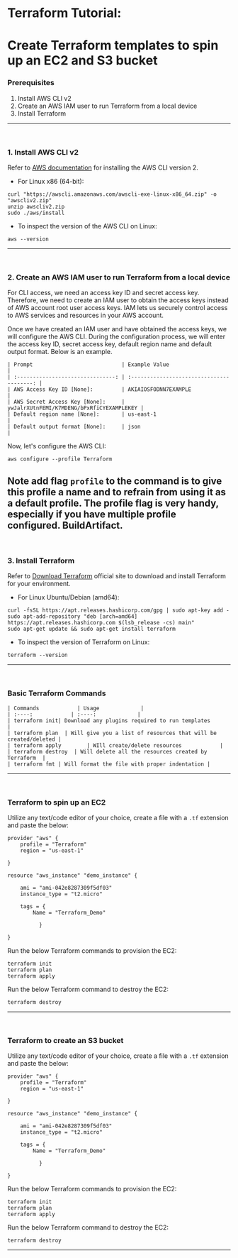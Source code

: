 # Terraform Tutorial:
 
# Create Terraform templates to spin up an EC2 and S3 bucket

### Prerequisites

1. Install AWS CLI v2
2. Create an AWS IAM user to run Terraform from a local device
3. Install Terraform

---
<br />

### 1. Install AWS CLI v2


Refer to [AWS documentation](https://docs.aws.amazon.com/cli/latest/userguide/getting-started-install.html) for installing the AWS CLI version 2. 

- For Linux x86 (64-bit):


```
curl "https://awscli.amazonaws.com/awscli-exe-linux-x86_64.zip" -o "awscliv2.zip"
unzip awscliv2.zip
sudo ./aws/install
```

- To inspect the version of the AWS CLI on Linux:

```
aws --version
```

---
<br />

### 2. Create an AWS IAM user to run Terraform from a local device

For CLI access, we need an access key ID and secret access key. Therefore, we need to create an IAM user to obtain the access keys instead of AWS account root user access keys. IAM lets us securely control access to AWS services and resources in your AWS account. 

Once we have created an IAM user and have obtained the access keys, we will configure the AWS CLI. During the configuration process, we will enter the access key ID, secret access key, default region name and default output format. Below is an example. 


    | Prompt                            | Example Value                           |     
    | :-------------------------------: | :---------------------------------------: |  
    | AWS Access Key ID [None]:         | AKIAIOSFODNN7EXAMPLE                      |   
    | AWS Secret Access Key [None]:     | ywJalrXUtnFEMI/K7MDENG/bPxRfiCYEXAMPLEKEY | 
    | Default region name [None]:       | us-east-1                                 |  
    | Default output format [None]:     | json                                      | 


Now, let's configure the AWS CLI:

```
aws configure --profile Terraform
```

**Note** add flag `profile` to the command is to give this profile a name and to refrain from using it as a default profile. The profile flag is very handy, especially if you have multiple profile configured. **BuildArtifact**. 
---
<br />

### 3. Install Terraform

Refer to [Download Terraform](https://www.terraform.io/downloads) official site to download and install Terraform for your environment. 

- For Linux Ubuntu/Debian (amd64):

```
curl -fsSL https://apt.releases.hashicorp.com/gpg | sudo apt-key add -
sudo apt-add-repository "deb [arch=amd64] https://apt.releases.hashicorp.com $(lsb_release -cs) main"
sudo apt-get update && sudo apt-get install terraform
```

- To inspect the version of Terraform on Linux:

```
terraform --version
```

---
<br />

### Basic Terraform Commands

    | Commands            | Usage             |     
    | :----:            | :----:             |  
    | terraform init| Download any plugins required to run templates         |   
    | terraform plan  | Will give you a list of resources that will be created/deleted |  
    | terraform apply        | WIll create/delete resources            |   
    | terraform destroy  | Will delete all the resources created by Terraform  |   
    | terraform fmt | Will format the file with proper indentation |   

---
<br />

### Terraform to spin up an EC2

Utilize any text/code editor of your choice, create a file with a `.tf` extension and paste the below:

```
provider "aws" {
    profile = "Terraform"
    region = "us-east-1"
    
}

resource "aws_instance" "demo_instance" {
   
    ami = "ami-042e8287309f5df03"
    instance_type = "t2.micro"
    
    tags = {
        Name = "Terraform_Demo"
        
          }
    
}
```


Run the below Terraform commands to provision the EC2:

```
terraform init
terraform plan
terraform apply
```

Run the below Terraform command to destroy the EC2:

```
terraform destroy
```

---
<br />

### Terraform to create an S3 bucket


Utilize any text/code editor of your choice, create a file with a `.tf` extension and paste the below:

```
provider "aws" {
    profile = "Terraform"
    region = "us-east-1"
    
}

resource "aws_instance" "demo_instance" {
   
    ami = "ami-042e8287309f5df03"
    instance_type = "t2.micro"
    
    tags = {
        Name = "Terraform_Demo"
        
          }
    
}
```


Run the below Terraform commands to provision the EC2:

```
terraform init
terraform plan
terraform apply
```

Run the below Terraform command to destroy the EC2:

```
terraform destroy
```

---
<br />

